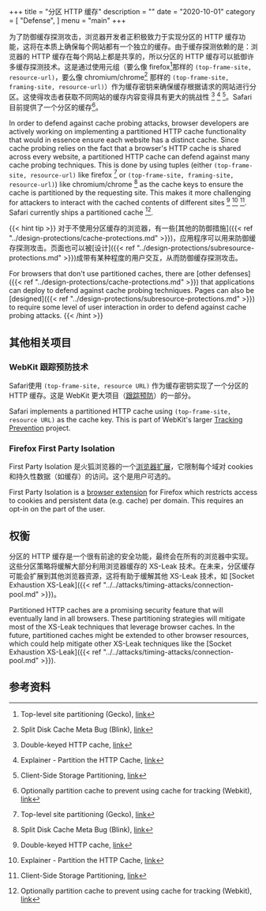 +++
title = "分区 HTTP 缓存"
description = ""
date = "2020-10-01"
category = [
    "Defense",
]
menu = "main"
+++

为了防御缓存探测攻击，浏览器开发者正积极致力于实现分区的 HTTP 缓存功能，这将在本质上确保每个网站都有一个独立的缓存。由于缓存探测依赖的是：浏览器的 HTTP 缓存在每个网站上都是共享的，所以分区的 HTTP 缓存可以抵御许多缓存探测技术。这是通过使用元组（要么像 firefox[^6]那样的 `(top-frame-site, resource-url)`，要么像 chromium/chrome[^5] 那样的 `(top-frame-site, framing-site, resource-url)`）作为缓存密钥来确保缓存根据请求的网站进行分区。这使得攻击者获取不同网站的缓存内容变得具有更大的挑战性 [^1] [^2] [^3]。Safari 目前提供了一个分区的缓存[^4]。

In order to defend against cache probing attacks, browser developers are actively working on implementing a partitioned HTTP cache functionality that would in essence ensure each website has a distinct cache. Since cache probing relies on the fact that a browser's HTTP cache is shared across every website, a partitioned HTTP cache can defend against many cache probing techniques. This is done by using tuples (either `(top-frame-site, resource-url)` like firefox [^6] or `(top-frame-site, framing-site, resource-url)`) like chromium/chrome [^5] as the cache keys to ensure the cache is partitioned by the requesting site. This makes it more challenging for attackers to interact with the cached contents of different sites [^1] [^2] [^3]. Safari currently ships a partitioned cache [^4].

{{< hint tip >}}
对于不使用分区缓存的浏览器，有一些[其他的防御措施]({{< ref "../design-protections/cache-protections.md" >}})，应用程序可以用来防御缓存探测攻击。页面也可以被[设计]({{< ref "../design-protections/subresource-protections.md" >}})成带有某种程度的用户交互，从而防御缓存探测攻击。

For browsers that don't use partitioned caches, there are [other defenses]({{< ref "../design-protections/cache-protections.md" >}}) that applications can deploy to defend against cache probing techniques. Pages can also be [designed]({{< ref "../design-protections/subresource-protections.md" >}}) to require some level of user interaction in order to defend against cache probing attacks.
{{< /hint >}}

## 其他相关项目

### WebKit 跟踪预防技术

Safari使用 `(top-frame-site, resource URL)` 作为缓存密钥实现了一个分区的 HTTP 缓存。这是 WebKit 更大项目（[跟踪预防](https://webkit.org/tracking-prevention/)）的一部分。

Safari implements a partitioned HTTP cache using `(top-frame-site, resource URL)` as the cache key. This is part of WebKit's larger [Tracking Prevention](https://webkit.org/tracking-prevention/) project.

### Firefox First Party Isolation

First Party Isolation 是火狐浏览器的一个[浏览器扩展](https://addons.mozilla.org/en-US/firefox/addon/first-party-isolation/)，它限制每个域对 cookies 和持久性数据（如缓存）的访问。这个是用户可选的。

First Party Isolation is a [browser extension](https://addons.mozilla.org/en-US/firefox/addon/first-party-isolation/) for Firefox which restricts access to cookies and persistent data (e.g. cache) per domain. This requires an opt-in on the part of the user.

## 权衡
分区的 HTTP 缓存是一个很有前途的安全功能，最终会在所有的浏览器中实现。这些分区策略将缓解大部分利用浏览器缓存的 XS-Leak 技术。在未来，分区缓存可能会扩展到其他浏览器资源，这将有助于缓解其他 XS-Leak 技术，如 [Socket Exhaustion XS-Leak]({{< ref "../../attacks/timing-attacks/connection-pool.md" >}})。

Partitioned HTTP caches are a promising security feature that will eventually land in all browsers. These partitioning strategies will mitigate most of the XS-Leak techniques that leverage browser caches. In the future, partitioned caches might be extended to other browser resources, which could help mitigate other XS-Leak techniques like the [Socket Exhaustion XS-Leak]({{< ref "../../attacks/timing-attacks/connection-pool.md" >}}).

## 参考资料

[^1]: Double-keyed HTTP cache, [link](https://github.com/whatwg/fetch/issues/904)
[^2]: Explainer - Partition the HTTP Cache, [link](https://github.com/shivanigithub/http-cache-partitioning)
[^3]: Client-Side Storage Partitioning, [link](https://privacycg.github.io/storage-partitioning/)
[^4]: Optionally partition cache to prevent using cache for tracking (Webkit), [link](https://bugs.webkit.org/show_bug.cgi?id=110269)
[^5]: Split Disk Cache Meta Bug (Blink), [link](https://bugs.chromium.org/p/chromium/issues/detail?id=910708)
[^6]: Top-level site partitioning (Gecko), [link](https://bugzilla.mozilla.org/show_bug.cgi?id=1590107)
